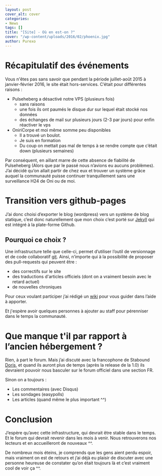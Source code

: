 ```yaml
---
layout: post
cover_alt: cover
categories:
- News
tags: []
title: "[Site] - Où en est-on ?"
cover: "/wp-content/uploads/2016/02/phoenix.jpg"
author: Purexo
---
```


# Récapitulatif des événements
Vous n'êtes pas sans savoir que pendant la période juillet-août 2015 à janvier-février 2016, le site était hors-services. C’était pour différentes raisons :

- Pulseheberg a désactivé notre VPS (plusieurs fois)
    - sans raisons
    - une fois ils ont paumés le disque dur sur lequel était stocké nos données
    - des échanges de mail sur plusieurs jours (2-3 par jours) pour enfin réactiver le vps
- OniriCorpe et moi même somme peu disponibles
    - Il a trouvé un boulot.
    - Je suis en formation
    - Du coup on mettait pas mal de temps à se rendre compte que c’était down (plusieurs semaines)

Par conséquent, en aillant marre de cette absence de fiabilité de Pulseheberg (Alors que par le passé nous n’avions eu aucuns problèmes). J’ai décidé qu’on allait partir de chez eux et trouver un système grâce auquel la communauté puisse continuer tranquillement sans une surveillance H24 de Oni ou de moi.

# Transition vers github-pages
J’ai donc choisi d’exporter le blog (wordpress) vers un système de blog statique, c’est donc naturellement que mon choix c’est porté sur [Jekyll](https://jekyllrb.com/) qui est intégré à la plate-forme Github.

## Pourquoi ce choix ?
Une infrastructure telle que celle-ci, permet d’utiliser l’outil de versionnage et de code collaboratif [git](https://git-scm.com/). Ainsi, n’importe qui à la possibilité de proposer des pull-requests qui peuvent être :

- des correctifs sur le site
- des traductions d'articles officiels (dont on a vraiment besoin avec le retard actuel)
- de nouvelles chroniques

Pour ceux voulant participer j’ai rédigé un [wiki](https://github.com/Starbound-Fr/Starbound-Fr.github.io/wiki) pour vous guider dans l’aide à apporter.

Et j'espère avoir quelques personnes à ajouter au staff pour pérenniser dans le temps la communauté.

# Que manque t'il par rapport à l’ancien hébergement ?
Rien, à part le forum. Mais j’ai discuté avec la francophone de Stabound [Doris](https://twitter.com/DorisCarrascosa), et quand ils auront plus de temps (après la release de la 1.0) ils devraient pouvoir nous basculer sur le forum officiel dans une section FR.

Sinon on a toujours :

- Les commentaires (avec Disqus)
- Les sondages (easypolls)
- Les articles (quand même le plus important ^^)

# Conclusion
J’espère qu’avec cette infrastructure, qui devrait être stable dans le temps. Et le forum qui devrait revenir dans les mois à venir. Nous retrouverons nos lecteurs et en accueilleront de nouveaux ^^.

De nombreux mois éteins, je comprends que les gens aient perdu espoir, mais vraiment on est de retours et j’ai déjà eu plaisir de discuter avec une personne heureuse de constater qu’on était toujours là et c’est vraiment cool de voir ça ^^.
